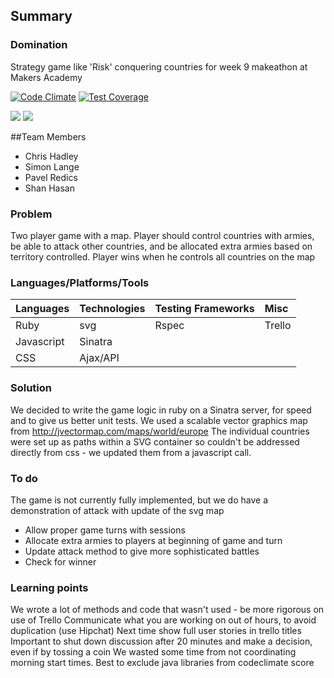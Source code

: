 

## Summary







### Domination 

Strategy game like 'Risk'  conquering countries for week 9 makeathon at Makers Academy 

[![Code Climate](https://codeclimate.com/github/chandley/Domination/badges/gpa.svg)](https://codeclimate.com/github/chandley/Domination)    [![Test Coverage](https://codeclimate.com/github/chandley/Domination/badges/coverage.svg)](https://codeclimate.com/github/chandley/Domination)

<div>
<img src= https://img.shields.io/badge/Ruby-Backend-brightgreen.svg>
<img src=https://img.shields.io/badge/CSS-Style-yellow.svg>
</div>

##Team Members
- Chris Hadley
- Simon Lange
- Pavel Redics
- Shan Hasan

### Problem

Two player game with a map. Player should control countries with armies, be able to attack other countries, and be allocated extra armies based on territory controlled. Player wins when he controls all countries on the map

### Languages/Platforms/Tools

| Languages | Technologies  | Testing Frameworks| Misc
| :-------------------------------------------- |:--------------|:-----------|:----|
| Ruby      | svg           | Rspec             | Trello  |
| Javascript| Sinatra       |           | 
| CSS       | Ajax/API      |

### Solution

We decided to write the game logic in ruby on a Sinatra server, for speed and to give us better unit tests.
We used a scalable vector graphics map from http://jvectormap.com/maps/world/europe 
The individual countries were set up as paths within a SVG container so couldn't be addressed directly from css - we updated them from a javascript call. 

### To do

The game is not currently fully implemented, but we do have a demonstration of attack with update of the svg map

* Allow proper game turns with sessions
* Allocate extra armies to players at beginning of game and turn
* Update attack method to give more sophisticated battles
* Check for winner

### Learning points

We wrote a lot of methods and code that wasn't used - be more rigorous on use of Trello
Communicate what you are working on out of hours, to avoid duplication (use Hipchat)
Next time show full user stories in trello titles
Important to shut down discussion after 20 minutes and make a decision, even if by tossing a coin
We wasted some time from not coordinating morning start times.
Best to exclude java libraries from codeclimate score

